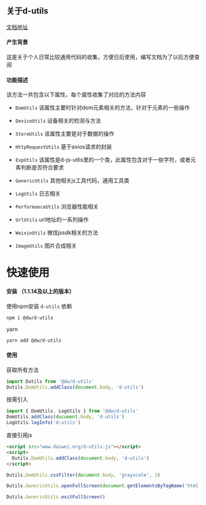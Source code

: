 ## 关于d-utils

[文档地址](https://ifmiss.github.io/d-utils/)

#### 产生背景
这是关于个人日常比较通用代码的收集，方便日后使用，编写文档为了以后方便查阅

#### 功能描述
该方法一共包含以下属性，每个属性收集了对应的方法内容

- `DomUtils`
  该属性主要时针对dom元素相关的方法，针对于元素的一些操作

- `DeviceUtils`
  设备相关的检测与方法

- `StoreUtils`
  该属性主要是对于数据的操作

- `HttpRequestUtils`
  基于axios请求的封装

- `ExpUtils`
  该属性是d-js-utlis里的一个类，此属性包含对于一些字符，或者元素判断是否符合要求

- `GenericUtils`
  其他相关js工具代码，通用工具类

- `LogUtils`
  日志相关

- `PerformanceUtils`
  浏览器性能相关

- `UrlUtils`
  url地址的一系列操作

- `WeixinUtils`
  微信jssdk相关的方法

- `ImageUtils`
  图片合成相关


# 快速使用
#### 安装 （1.1.14及以上的版本）
使用npm安装 `d-utils` 依赖
```bash
npm i @dw/d-utils
```
yarn
```hash
yarn add @dw/d-utils
```
#### 使用
获取所有方法
```js
import Dutils from '@dw/d-utils'
Dutils.DomUtils.addClass(document.body, 'd-utils')
```
按需引入
```js
import { DomUtils, LogUtils } from '@dw/d-utils'
DomUtils.addClass(document.body, 'd-utils')
LogUtils.logInfo('d-utils')
```

直接引用js
```html
<script src="www.daiwei.org/d-utils.js"></script>
<script>
  Dutils.DomUtils.addClass(document.body, 'd-utils')
</script>
```
```js
Dutils.DomUtils.cssFilter(document.body, 'grayscale', 1)
```
```js
Dutils.GenericUtils.openFullScreen(document.getElementsByTagName('html')[0])
```
```js
Dutils.GenericUtils.exitFullScreen()
```
